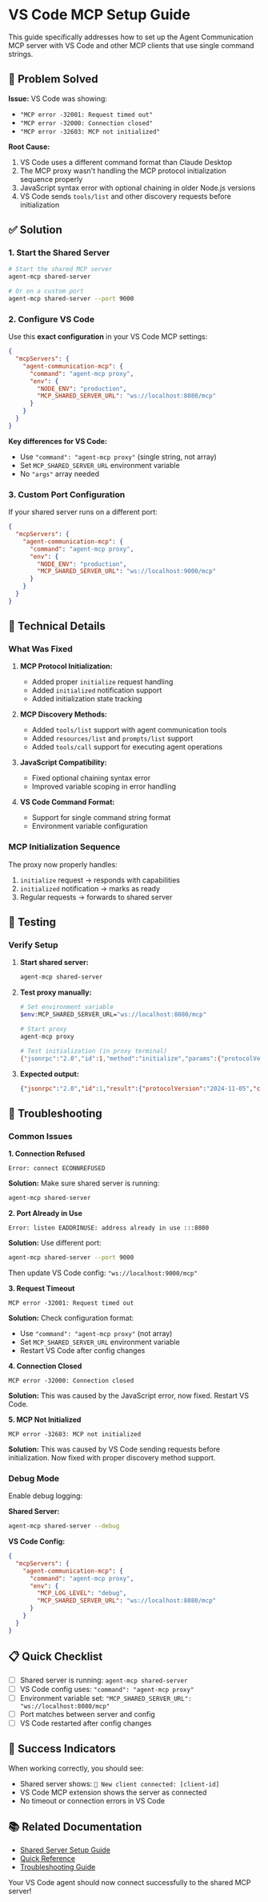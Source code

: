 # VS Code MCP Setup Guide

This guide specifically addresses how to set up the Agent Communication MCP server with VS Code and other MCP clients that use single command strings.

## 🎯 Problem Solved

**Issue:** VS Code was showing:
- `"MCP error -32001: Request timed out"`
- `"MCP error -32000: Connection closed"`
- `"MCP error -32603: MCP not initialized"`

**Root Cause:**
1. VS Code uses a different command format than Claude Desktop
2. The MCP proxy wasn't handling the MCP protocol initialization sequence properly
3. JavaScript syntax error with optional chaining in older Node.js versions
4. VS Code sends `tools/list` and other discovery requests before initialization

## ✅ Solution

### 1. Start the Shared Server

```bash
# Start the shared MCP server
agent-mcp shared-server

# Or on a custom port
agent-mcp shared-server --port 9000
```

### 2. Configure VS Code

Use this **exact configuration** in your VS Code MCP settings:

```json
{
  "mcpServers": {
    "agent-communication-mcp": {
      "command": "agent-mcp proxy",
      "env": {
        "NODE_ENV": "production",
        "MCP_SHARED_SERVER_URL": "ws://localhost:8080/mcp"
      }
    }
  }
}
```

**Key differences for VS Code:**
- Use `"command": "agent-mcp proxy"` (single string, not array)
- Set `MCP_SHARED_SERVER_URL` environment variable
- No `"args"` array needed

### 3. Custom Port Configuration

If your shared server runs on a different port:

```json
{
  "mcpServers": {
    "agent-communication-mcp": {
      "command": "agent-mcp proxy",
      "env": {
        "NODE_ENV": "production",
        "MCP_SHARED_SERVER_URL": "ws://localhost:9000/mcp"
      }
    }
  }
}
```

## 🔧 Technical Details

### What Was Fixed

1. **MCP Protocol Initialization:**
   - Added proper `initialize` request handling
   - Added `initialized` notification support
   - Added initialization state tracking

2. **MCP Discovery Methods:**
   - Added `tools/list` support with agent communication tools
   - Added `resources/list` and `prompts/list` support
   - Added `tools/call` support for executing agent operations

3. **JavaScript Compatibility:**
   - Fixed optional chaining syntax error
   - Improved variable scoping in error handling

4. **VS Code Command Format:**
   - Support for single command string format
   - Environment variable configuration

### MCP Initialization Sequence

The proxy now properly handles:
1. `initialize` request → responds with capabilities
2. `initialized` notification → marks as ready
3. Regular requests → forwards to shared server

## 🧪 Testing

### Verify Setup

1. **Start shared server:**
   ```bash
   agent-mcp shared-server
   ```

2. **Test proxy manually:**
   ```bash
   # Set environment variable
   $env:MCP_SHARED_SERVER_URL="ws://localhost:8080/mcp"
   
   # Start proxy
   agent-mcp proxy
   
   # Test initialization (in proxy terminal)
   {"jsonrpc":"2.0","id":1,"method":"initialize","params":{"protocolVersion":"2024-11-05","capabilities":{}}}
   ```

3. **Expected output:**
   ```json
   {"jsonrpc":"2.0","id":1,"result":{"protocolVersion":"2024-11-05","capabilities":{"tools":{},"resources":{},"prompts":{},"logging":{}},"serverInfo":{"name":"agent-communication-mcp-proxy","version":"1.0.0"}}}
   ```

## 🚨 Troubleshooting

### Common Issues

**1. Connection Refused**
```
Error: connect ECONNREFUSED
```
**Solution:** Make sure shared server is running:
```bash
agent-mcp shared-server
```

**2. Port Already in Use**
```
Error: listen EADDRINUSE: address already in use :::8080
```
**Solution:** Use different port:
```bash
agent-mcp shared-server --port 9000
```
Then update VS Code config: `"ws://localhost:9000/mcp"`

**3. Request Timeout**
```
MCP error -32001: Request timed out
```
**Solution:** Check configuration format:
- Use `"command": "agent-mcp proxy"` (not array)
- Set `MCP_SHARED_SERVER_URL` environment variable
- Restart VS Code after config changes

**4. Connection Closed**
```
MCP error -32000: Connection closed
```
**Solution:** This was caused by the JavaScript error, now fixed. Restart VS Code.

**5. MCP Not Initialized**
```
MCP error -32603: MCP not initialized
```
**Solution:** This was caused by VS Code sending requests before initialization. Now fixed with proper discovery method support.

### Debug Mode

Enable debug logging:

**Shared Server:**
```bash
agent-mcp shared-server --debug
```

**VS Code Config:**
```json
{
  "mcpServers": {
    "agent-communication-mcp": {
      "command": "agent-mcp proxy",
      "env": {
        "MCP_LOG_LEVEL": "debug",
        "MCP_SHARED_SERVER_URL": "ws://localhost:8080/mcp"
      }
    }
  }
}
```

## 📋 Quick Checklist

- [ ] Shared server is running: `agent-mcp shared-server`
- [ ] VS Code config uses: `"command": "agent-mcp proxy"`
- [ ] Environment variable set: `"MCP_SHARED_SERVER_URL": "ws://localhost:8080/mcp"`
- [ ] Port matches between server and config
- [ ] VS Code restarted after config changes

## 🎉 Success Indicators

When working correctly, you should see:
- Shared server shows: `🔗 New client connected: [client-id]`
- VS Code MCP extension shows the server as connected
- No timeout or connection errors in VS Code

## 📚 Related Documentation

- [Shared Server Setup Guide](./SHARED_SERVER_SETUP.md)
- [Quick Reference](./QUICK_REFERENCE.md)
- [Troubleshooting Guide](./SHARED_SERVER_SETUP.md#troubleshooting)

Your VS Code agent should now connect successfully to the shared MCP server!
